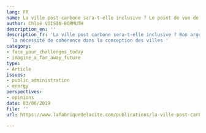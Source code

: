 ```yaml
---
lang: FR
name: La ville post-carbone sera-t-elle inclusive ? Le point de vue de Cyril Roger-Lacan
author: Chloë VOISIN-BORMUTH
description_en: ''
description_fr: 'La ville post carbone sera-t-elle inclusive ? Bon argumentaire sur
  la nécessité de cohérence dans la conception des villes '
category:
- face_your_challenges_today
- imagine_a_far_away_future
type:
- Article
issues:
- public_administration
- energy
perspectives:
- opinions
date: 03/06/2019
file: ''
url: https://www.lafabriquedelacite.com/publications/la-ville-post-carbone-sera-t-elle-inclusive-le-point-de-vue-de-cyril-roger-lacan/

---
```

